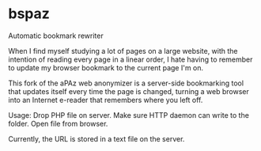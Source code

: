 # bspaz
Automatic bookmark rewriter

When I find myself studying a lot of pages on a large website, with the intention of reading every page in a linear order, I hate having to remember to update my browser bookmark to the current page I'm on.

This fork of the aPAz web anonymizer is a server-side bookmarking tool that updates itself every time the page is changed, turning a web browser into an Internet e-reader that remembers where you left off.

Usage:
Drop PHP file on server. Make sure HTTP daemon can write to the folder. Open file from browser.

Currently, the URL is stored in a text file on the server.
